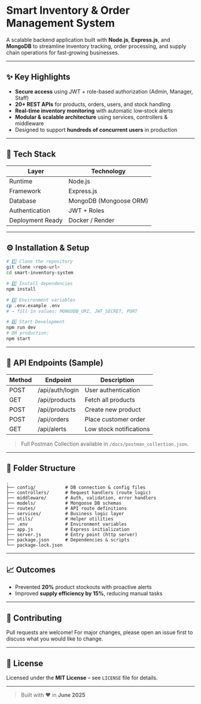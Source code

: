 # Smart Inventory & Order Management System

A scalable backend application built with **Node.js**, **Express.js**, and **MongoDB** to streamline inventory tracking, order processing, and supply chain operations for fast‑growing businesses.

---

## ✨ Key Highlights

* **Secure access** using JWT + role-based authorization (Admin, Manager, Staff)
* **20+ REST APIs** for products, orders, users, and stock handling
* **Real‑time inventory monitoring** with automatic low‑stock alerts
* **Modular & scalable architecture** using services, controllers & middleware
* Designed to support **hundreds of concurrent users** in production

---

## 🧰 Tech Stack

| Layer            | Technology             |
| ---------------- | ---------------------- |
| Runtime          | Node.js                |
| Framework        | Express.js             |
| Database         | MongoDB (Mongoose ORM) |
| Authentication   | JWT + Roles            |
| Deployment Ready | Docker / Render        |

---

## ⚙️ Installation & Setup

```bash
# 1️⃣ Clone the repository
git clone <repo-url>
cd smart-inventory-system

# 2️⃣ Install dependencies
npm install

# 3️⃣ Environment variables
cp .env.example .env
# → fill in values: MONGODB_URI, JWT_SECRET, PORT

# 4️⃣ Start Development
npm run dev
# OR production:
npm start
```

---

## 📮 API Endpoints (Sample)

| Method | Endpoint        | Description             |
| ------ | --------------- | ----------------------- |
| POST   | /api/auth/login | User authentication     |
| GET    | /api/products   | Fetch all products      |
| POST   | /api/products   | Create new product      |
| POST   | /api/orders     | Place customer order    |
| GET    | /api/alerts     | Low stock notifications |

> Full Postman Collection available in `/docs/postman_collection.json`.

---

## 📁 Folder Structure

```
.
├── config/           # DB connection & config files
├── controllers/      # Request handlers (route logic)
├── middleware/       # Auth, validation, error handlers
├── models/           # Mongoose DB schemas
├── routes/           # API route definitions
├── services/         # Business logic layer
├── utils/            # Helper utilities
├── .env              # Environment variables
├── app.js            # Express initialization
├── server.js         # Entry point (http server)
├── package.json      # Dependencies & scripts
└── package-lock.json
```

---

## 📈 Outcomes

* Prevented **20%** product stockouts with proactive alerts
* Improved **supply efficiency by 15%**, reducing manual tasks

---

## 🤝 Contributing

Pull requests are welcome! For major changes, please open an issue first to discuss what you would like to change.

---

## 📄 License

Licensed under the **MIT License** – see `LICENSE` file for details.

---

> Built with ❤️ in **June 2025**
